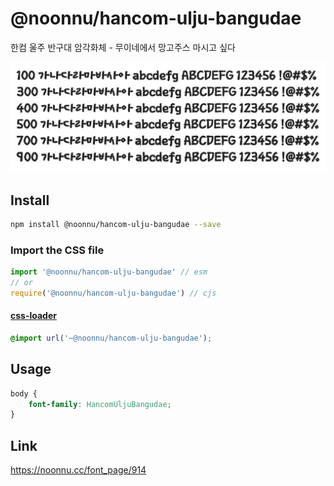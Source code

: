 # @noonnu/hancom-ulju-bangudae

한컴 울주 반구대 암각화체 - 무이네에서 망고주스 마시고 싶다

![example](./example.png)

## Install

```bash
npm install @noonnu/hancom-ulju-bangudae --save
```

### Import the CSS file

```js
import '@noonnu/hancom-ulju-bangudae' // esm
// or
require('@noonnu/hancom-ulju-bangudae') // cjs
```

#### [css-loader](https://github.com/webpack-contrib/css-loader)

```css
@import url('~@noonnu/hancom-ulju-bangudae');
```

## Usage

```css
body {
    font-family: HancomUljuBangudae;
}
```

## Link

https://noonnu.cc/font_page/914
